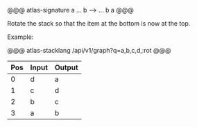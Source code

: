 @@@ atlas-signature
a
...
b
-->
...
b
a
@@@

Rotate the stack so that the item at the bottom is now at the top.

Example:

@@@ atlas-stacklang
/api/v1/graph?q=a,b,c,d,:rot
@@@

<table><thead><th>Pos</th><th>Input</th><th>Output</th></thead><tbody><tr>
<td>0</td>
<td>d</td>
<td>a</td>
</tr><tr>
<td>1</td>
<td>c</td>
<td>d</td>
</tr><tr>
<td>2</td>
<td>b</td>
<td>c</td>
</tr><tr>
<td>3</td>
<td>a</td>
<td>b</td>
</tr></tbody></table>
